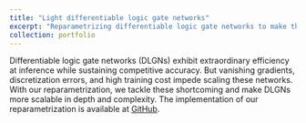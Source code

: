 ```yaml
---
title: "Light differentiable logic gate networks"
excerpt: "Reparametrizing differentiable logic gate networks to make them more lightweight and scalable.<br/><img src='/light-difflogic.png'>"
collection: portfolio
---
```


Differentiable logic gate networks (DLGNs) exhibit extraordinary efficiency at inference while sustaining competitive accuracy.
But vanishing gradients, discretization errors, and high training cost impede scaling these networks.
With our reparametrization, we tackle these shortcoming and make DLGNs more scalable in depth and complexity. 
The implementation of our reparametrization is available at [GitHub](https://github.com/lukas-ruettgers/difflogic-iwp).